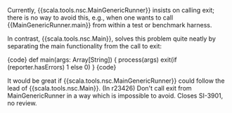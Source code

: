 Currently, {{scala.tools.nsc.MainGenericRunner}} insists on calling exit; there is no way to avoid this, e.g., when one wants to call {{MainGenericRunner.main}} from within a test or benchmark harness.

In contrast, {{scala.tools.nsc.Main}}, solves this problem quite neatly by separating the main functionality from the call to exit:

{code}
def main(args: Array[String]) {
  process(args)
  exit(if (reporter.hasErrors) 1 else 0)
}
{code}

It would be great if {{scala.tools.nsc.MainGenericRunner}} could follow the lead of {{scala.tools.nsc.Main}}.
(In r23426) Don't call exit from MainGenericRunner in a way which is
impossible to avoid.  Closes SI-3901, no review.
